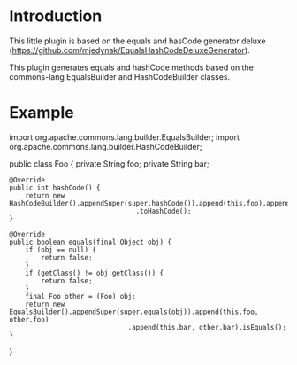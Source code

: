 # Introduction #

This little plugin is based on the equals and hasCode generator deluxe
(https://github.com/mjedynak/EqualsHashCodeDeluxeGenerator).

This plugin generates equals and hashCode methods based on the commons-lang
EqualsBuilder and HashCodeBuilder classes.

# Example #

 import org.apache.commons.lang.builder.EqualsBuilder;
 import org.apache.commons.lang.builder.HashCodeBuilder;

 public class Foo {
    private String foo;
    private String bar;

    @Override
    public int hashCode() {
        return new HashCodeBuilder().appendSuper(super.hashCode()).append(this.foo).append(this.bar)
                                    .toHashCode();
    }

    @Override
    public boolean equals(final Object obj) {
        if (obj == null) {
            return false;
        }
        if (getClass() != obj.getClass()) {
            return false;
        }
        final Foo other = (Foo) obj;
        return new EqualsBuilder().appendSuper(super.equals(obj)).append(this.foo, other.foo)
                                  .append(this.bar, other.bar).isEquals();
    }
 }